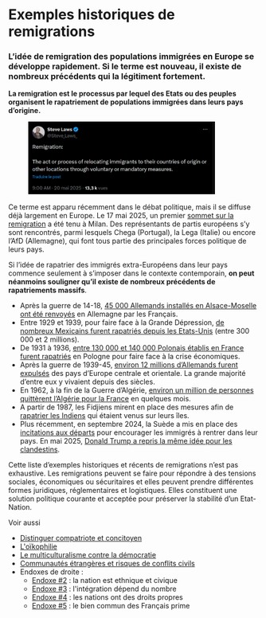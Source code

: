 # Exemples historiques de remigrations

### L’idée de remigration des populations immigrées en Europe se développe rapidement. Si le terme est nouveau, il existe de nombreux précédents qui la légitiment fortement.

**La remigration est le processus par lequel des Etats ou des peuples organisent le rapatriement de populations immigrées dans leurs pays d’origine.**

<figure><img src="../.gitbook/assets/image (1).png" alt="" width="375"><figcaption></figcaption></figure>

Ce terme est apparu récemment dans le débat politique, mais il se diffuse déjà largement en Europe. Le 17 mai 2025, un premier [sommet sur la remigration](https://x.com/resum25/status/1925106371608952872) a été tenu à Milan. Des représentants de partis européens s’y sont rencontrés, parmi lesquels Chega (Portugal), la Lega (Italie) ou encore l’AfD (Allemagne), qui font tous partie des principales forces politique de leurs pays.

Si l’idée de rapatrier des immigrés extra-Européens dans leur pays commence seulement à s’imposer dans le contexte contemporain, **on peut néanmoins souligner qu’il existe de nombreux précédents de rapatriements massifs**.

* Après la guerre de 14-18, [45 000 Allemands installés en Alsace-Moselle ont été renvoyés](https://journals.openedition.org/alsace/3455#tocto1n3) en Allemagne par les Français.
* Entre 1929 et 1939, pour faire face à la Grande Dépression, [de nombreux Mexicains furent rapatriés depuis les Etats-Unis](https://en.wikipedia.org/wiki/Mexican_Repatriation) (entre 300 000 et 2 millions).
* De 1931 à 1936, [entre 130 000 et 140 000 Polonais établis en France furent rapatriés](https://www.persee.fr/doc/homig_1142-852x_1988_num_1115_1_1212) en Pologne pour faire face à la crise économiques.
* Après la guerre de 1939-45, [environ 12 millions d’Allemands furent expulsés](https://www.lhistoire.fr/1945-1948-douze-millions-de-r%C3%A9fugi%C3%A9s-allemands) des pays d’Europe centrale et orientale. La grande majorité d’entre eux y vivaient depuis des siècles.
* En 1962, à la fin de la Guerre d’Algérie, [environ un million de personnes quittèrent l’Algérie pour la France](https://www.cheminsdememoire.gouv.fr/fr/1962-lexode-des-francais-dalgerie) en quelques mois.
* A partir de 1987, les Fidjiens mirent en place des mesures afin de [rapatrier les Indiens](https://x.com/DamienRieu/status/1874458684069130404) qui étaient venus sur leurs îles.
* Plus récemment, en septembre 2024, la Suède a mis en place des [incitations aux départs](https://www.lefigaro.fr/flash-actu/suede-le-gouvernement-veut-fortement-augmenter-l-aide-au-retour-des-migrants-20240912) pour encourager les immigrés à rentrer dans leur pays. En mai 2025, [Donald Trump a repris la même idée pour les clandestins](https://www.leparisien.fr/international/etats-unis/le-gouvernement-trump-va-donner-1-000-dollars-aux-clandestins-pour-quils-s-auto-expulsent-05-05-2025-3CRUVSEOSBF55GCNWJQOT2N3PA.php).

Cette liste d’exemples historiques et récents de remigrations n’est pas exhaustive. Les remigrations peuvent se faire pour répondre à des tensions sociales, économiques ou sécuritaires et elles peuvent prendre différentes formes juridiques, réglementaires et logistiques. Elles constituent une solution politique courante et acceptée pour préserver la stabilité d’un Etat-Nation.



Voir aussi

* [Distinguer compatriote et concitoyen](../philosophie-politique/distinguer-compatriote-et-concitoyen.md)
* [L'oïkophilie](../philosophie-politique/loikophilie.md)
* [Le multiculturalisme contre la démocratie](../societe/le-multiculturalisme-contre-la-democratie.md)
* [Communautés étrangères et risques de conflits civils](../societe/communautes-etrangeres-et-risques-de-conflits-civils.md)
* Endoxes de droite :
  * [Endoxe #2](../les-endoxes-de-droite/endoxe-2-la-nation-est-ethnique-et-civique.md) : la nation est ethnique et civique
  * [Endoxe #3](../les-endoxes-de-droite/endoxe-3-lintegration-depend-du-nombre.md) : l'intégration dépend du nombre
  * [Endoxe #4](../les-endoxes-de-droite/endoxe-4-les-nations-ont-des-droits-propres.md) : les nations ont des droits propres
  * [Endoxe #5](../les-endoxes-de-droite/endoxe-5-le-bien-commun-des-francais-prime.md) : le bien commun des Français prime
